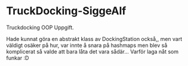 # TruckDocking-SiggeAlf

Truckdocking OOP Uppgift.

Hade kunnat göra en abstrakt klass av DockingStation också,, men vart väldigt osäker på hur, var innte å snara på hashmaps men blev så komplicerat så valde att bara låta det vara sådär... Varför laga nåt som funkar :D 
